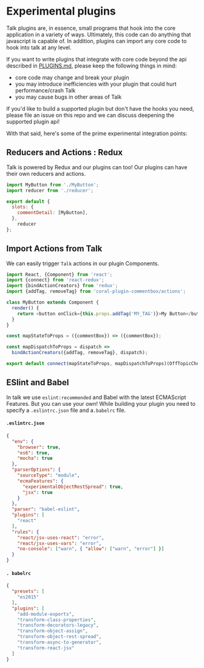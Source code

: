 # Experimental plugins

Talk plugins are, in essence, small programs that hook into the core application in a variety of ways. Ultimately, this code can do anything that javascript is capable of. In addition, plugins can import any core code to hook into talk at any level.

If you want to write plugins that integrate with core code beyond the api described in [PLUGINS.md](PLUGINS.md), please keep the following things in mind:

* core code may change and break your plugin
* you may introduce inefficiencies with your plugin that could hurt performance/crash Talk
* you may cause bugs in other areas of Talk

If you'd like to build a supported plugin but don't have the hooks you need, please file an issue on this repo and we can discuss deepening the supported plugin api!

With that said, here's some of the prime experimental integration points:

## Reducers and Actions : Redux

Talk is powered by Redux and our plugins can too! Our plugins can have their own reducers and actions.

```js
import MyButton from './MyButton';
import reducer from './reducer';

export default {
  slots: {
    commentDetail: [MyButton],
  },
	reducer
};
```

## Import Actions from Talk
We can easily trigger `Talk` actions in our plugin Components.

```js
import React, {Component} from 'react';
import {connect} from 'react-redux';
import {bindActionCreators} from 'redux';
import {addTag, removeTag} from 'coral-plugin-commentbox/actions';

class MyButton extends Component {
  render() {
    return <button onClick={this.props.addTag('MY_TAG')}>My Button</button>;
  }
}

const mapStateToProps = ({commentBox}) => ({commentBox});

const mapDispatchToProps = dispatch =>
  bindActionCreators({addTag, removeTag}, dispatch);

export default connect(mapStateToProps, mapDispatchToProps)(OffTopicCheckbox);
```

## ESlint and Babel
In talk we use `eslint:recommended` and Babel with the latest ECMAScript Features. But you can use your own!
While building your plugin you need to specify a `.eslintrc.json` file and a`.babelrc` file.

#### `.eslintrc.json`
```json
{
  "env": {
    "browser": true,
    "es6": true,
    "mocha": true
  },
  "parserOptions": {
    "sourceType": "module",
    "ecmaFeatures": {
      "experimentalObjectRestSpread": true,
      "jsx": true
    }
  },
  "parser": "babel-eslint",
  "plugins": [
    "react"
  ],
  "rules": {
    "react/jsx-uses-react": "error",
    "react/jsx-uses-vars": "error",
    "no-console": ["warn", { "allow": ["warn", "error"] }]
  }
}
````


#### `. babelrc `
```json
{
  "presets": [
    "es2015"
  ],
  "plugins": [
    "add-module-exports",
    "transform-class-properties",
    "transform-decorators-legacy",
    "transform-object-assign",
    "transform-object-rest-spread",
    "transform-async-to-generator",
    "transform-react-jsx"
  ]
}
````
